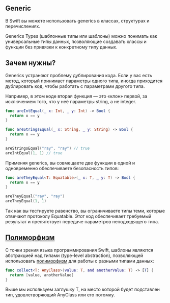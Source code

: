 ## Generic

В Swift вы можете использовать generics в классах, структурах и перечислениях.

Generics Types (шаблонные типы или шаблоны) можно понимать как универсальные типы данных, позволяющие создавать классы и функции без привязки к конкретному типу данных.

## Зачем нужны?

Generics устраняют проблему дублирования кода. Если у вас есть метод, который принимает параметры одного типа, иногда приходится дублировать код, чтобы работать с параметрами другого типа.

Например, в этом коде вторая функция — это «клон» первой, за исключением того, что у неё параметры string, а не integer.

```swift
func areIntEqual(_ x: Int, _ y: Int) -> Bool {
  return x == y
}

func areStringsEqual(_ x: String, _ y: String) -> Bool {
  return x == y
}

areStringsEqual("ray", "ray") // true
areIntEqual(1, 1) // true
```

Применяя generics, вы совмещаете две функции в одной и одновременно обеспечиваете безопасность типов:

```swift
func areTheyEqual<T: Equatable>(_ x: T, _ y: T) -> Bool {
  return x == y
}

areTheyEqual("ray", "ray")
areTheyEqual(1, 1)
```

Так как вы тестируете равенство, вы ограничиваете типы теми, которые отвечают протоколу Equatable. Этот код обеспечивает требуемый результат и препятствует передаче параметров неподходящего типа.

## [Полиморфизм](/ComputerScience/Languages/Paradigm/Imperative/OOP.md)

С точки зрения языка программирования Swift, шаблоны являются абстракцией над типами (type-level abstraction), позволяющей использовать [полиморфизм](/ComputerScience/Languages/Paradigm/Imperative/OOP.md) для работы с разными типами данных:

```swift
func collect<T: AnyClass>(value: T, and anotherValue: T) -> [T] {
  return [value, anotherValue]
}
```

Выше мы используем заглушку T, на место которой будет подставлен тип, удовлетворяющий AnyClass или его потомку.







